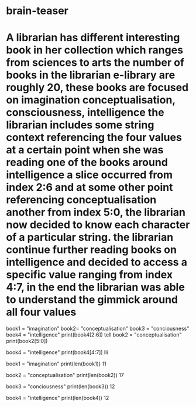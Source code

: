 # brain-teaser

# A librarian has different interesting book in her collection which ranges from sciences to arts the number of books in the librarian e-library are roughly 20, these books are focused on imagination conceptualisation, consciousness, intelligence the librarian includes some string context referencing the four values at a certain point when she was reading one of the books around intelligence a slice occurred from index 2:6 and at some other point referencing conceptualisation another from index 5:0, the librarian now decided to know each character of a particular string. the librarian continue further reading books on intelligence and decided to access a specific value ranging from index 4:7, in the end the librarian was able to understand the gimmick around all four values


book1 = "imagination"
book2= "conceptualisation"
book3 = "conciousness"
book4 = "intelligence"
print(book4[2:6])
tell
book2 = "conceptualisation"
print(book2[5:0])

book4 = "intelligence"
print(book4[4:7])
lli

book1 = "imagination"
print(len(book1))
11

book2 = "conceptualisation"
print(len(book2))
17

book3 = "conciousness"
print(len(book3))
12

book4 = "intelligence"
print(len(book4))
12
